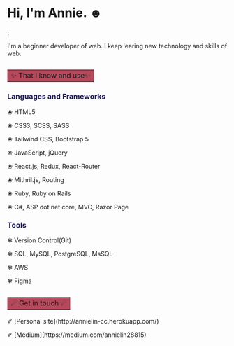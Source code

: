 # <h1>Hi, I'm Annie. &#9787; </h1>;
I'm a beginner developer of web.
I keep learing new technology and skills of web.
</br>

## <table><tr><td bgcolor="#B5495B">✨ That I know and use✨</td></tr></table>


### <font color="#211E55">Languages and Frameworks</font>

<p>&#10048;    HTML5</p>
<p>&#10048;    CSS3, SCSS, SASS</p>
<p>&#10048;    Tailwind CSS, Bootstrap 5</p>
<p>&#10048;    JavaScript, jQuery</p>
<p>&#10048;    React.js, Redux, React-Router</p>
<p>&#10048;    Mithril.js, Routing</p>
<p>&#10048;    Ruby, Ruby on Rails</p>
<p>&#10048;    C#, ASP dot net core, MVC, Razor Page</p>


### <font color="#211E55">Tools</font>

<p>&#10051;    Version Control(Git)</p>
<p>&#10051;    SQL, MySQL, PostgreSQL, MsSQL</p>
<p>&#10051;    AWS</p>
<p>&#10051;    Figma</p>


## <table><tr><td bgcolor="#B5495B">&#9732; Get in touch &#9732;</td></tr></table>
 
<p>&#10000;    [Personal site](http://annielin-cc.herokuapp.com/)</p>
<p>&#10000;    [Medium](https://medium.com/annielin28815)</p>

<!--
**annielin28815/annielin28815** is a ✨ _special_ ✨ repository because its `README.md` (this file) appears on your GitHub profile.

Here are some ideas to get you started:

- 🔭 I’m currently working on ...
- 🌱 I’m currently learning ...
- 👯 I’m looking to collaborate on ...
- 🤔 I’m looking for help with ...
- 💬 Ask me about ...
- 📫 How to reach me: ...
- 😄 Pronouns: ...
- ⚡ Fun fact: ...
-->


